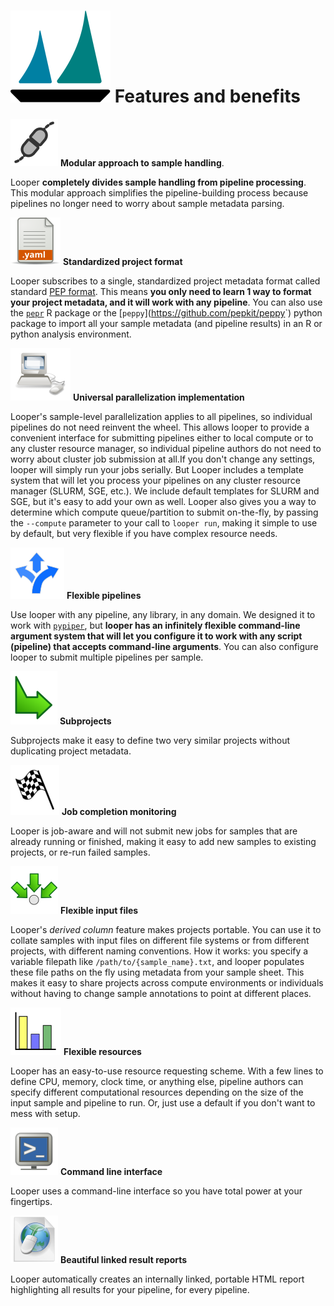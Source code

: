 
[logo]: img/logo_caravel.svg

# ![logo][logo] Features and benefits

[cli]: img/cli.svg
[computing]: img/computing.svg
[flexible_pipelines]: img/flexible_pipelines.svg
[job_monitoring]: img/job_monitoring.svg
[resources]: img/resources.svg
[subprojects]: img/subprojects.svg
[collate]: img/collate.svg
[file_yaml]: img/file_yaml.svg
[html]: img/HTML.svg
[modular]: img/modular.svg


![modular][modular] **Modular approach to sample handling**. 

Looper **completely divides sample handling from pipeline processing**. This modular approach simplifies the pipeline-building process because pipelines no longer need to worry about sample metadata parsing. 

![file_yaml][file_yaml] **Standardized project format**

Looper subscribes to a single, standardized project metadata format called standard [PEP format](<http://pepkit.github.io>). This means **you only need to learn 1 way to format your project metadata, and it will work with any pipeline**. You can also use the [`pepr`](<https://github.com/pepkit/pepr>) R package or the [`peppy`](<https://github.com/pepkit/peppy>`) python package to import all your sample metadata (and pipeline results) in an R or python analysis environment.

![computing][computing] **Universal parallelization implementation**

Looper's sample-level parallelization applies to all pipelines, so individual pipelines do not need reinvent the wheel. This allows looper to provide a convenient interface for submitting pipelines either to local compute or to any cluster resource manager, so individual pipeline authors do not need to worry about cluster job submission at all.If you don't change any settings, looper will simply run your jobs serially. But Looper includes a template system that will let you process your pipelines on any cluster resource manager (SLURM, SGE, etc.). We include default templates for SLURM and SGE, but it's easy to add your own as well. Looper also gives you a way to determine which compute queue/partition to submit on-the-fly, by passing the ``--compute`` parameter to your call to ``looper run``, making it simple to use by default, but very flexible if you have complex resource needs.

![flexible_pipelines][flexible_pipelines] **Flexible pipelines** 

Use looper with any pipeline, any library, in any domain. We designed it to work with [`pypiper`](<http://pypiper.readthedocs.io/>), but **looper has an infinitely flexible command-line argument system that will let you configure it to work with  any script (pipeline) that accepts command-line arguments**. You can also configure looper to submit multiple pipelines per sample.

![subprojects][subprojects] **Subprojects**
	
Subprojects make it easy to define two very similar projects without duplicating project metadata.

![job_monitoring][job_monitoring] **Job completion monitoring**  
	
Looper is job-aware and will not submit new jobs for samples that are already running or finished, making it easy to add new samples to existing projects, or re-run failed samples.

![collate][collate] **Flexible input files** 

Looper's *derived column* feature makes projects portable. You can use it to collate samples with input files on different file systems or from different projects, with different naming conventions. How it works: you specify a variable filepath like ``/path/to/{sample_name}.txt``, and looper populates these file paths on the fly using metadata from your sample sheet. This makes it easy to share projects across compute environments or individuals without having to change sample annotations to point at different places.

![resources][resources] **Flexible resources**  

Looper has an easy-to-use resource requesting scheme. With a few lines to define CPU, memory, clock time, or anything else, pipeline authors can specify different computational resources depending on the size of the input sample and pipeline to run. Or, just use a default if you don't want to mess with setup.

![cli][cli] **Command line interface**

Looper uses a command-line interface so you have total power at your fingertips.

![html][html] **Beautiful linked result reports**

Looper automatically creates an internally linked, portable HTML report highlighting all results for your pipeline, for every pipeline.

